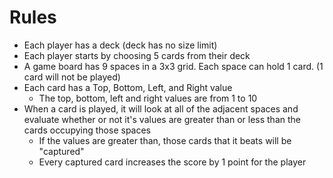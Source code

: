 # Rules

- Each player has a deck (deck has no size limit)
- Each player starts by choosing 5 cards from their deck
- A game board has 9 spaces in a 3x3 grid. Each space can hold 1 card. (1 card will not be played)
- Each card has a Top, Bottom, Left, and Right value
    - The top, bottom, left and right values are from 1 to 10
- When a card is played, it will look at all of the adjacent spaces and evaluate whether or not it's values are greater than or less than the cards occupying those spaces
    - If the values are greater than, those cards that it beats will be "captured"
    - Every captured card increases the score by 1 point for the player